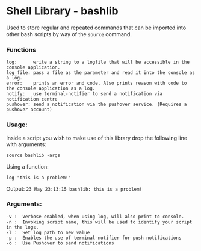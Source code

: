 # Shell Library - bashlib
Used to store regular and repeated commands that can be imported into other bash scripts by way of the `source` command.

### Functions
    log:      write a string to a logfile that will be accessible in the console application.
    log_file: pass a file as the parameter and read it into the console as a log.
    error:    prints an error and code. Also prints reason with code to the console application as a log.
    notify:   use terminal-notifier to send a notification via notification centre
    pushover: send a notification via the pushover service. (Requires a pushover account)


### Usage:
Inside a script you wish to make use of this library drop the following line with arguments:

`source bashlib -args`

Using a function:

`log "this is a problem!"`

Output: `23 May 23:13:15 bashlib: this is a problem!` 

### Arguments:
	-v :  Verbose enabled, when using log, will also print to console.
	-n :  Invoking script name, this will be used to identify your script in the logs.
	-l :  Set log path to new value
	-p :  Enables the use of terminal-notifier for push notifications
	-o :  Use Pushover to send notifications
	
